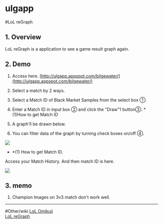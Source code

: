 # ulgapp

#LoL reGraph

## 1. Overview
LoL reGraph is a application to see a game result graph again.

## 2. Demo

1. Access here.
  [http://ulgapp.appspot.com/bilgewater/](http://ulgapp.appspot.com/bilgewater/)

2. Select a match by 2 ways.
  1. Select a Match ID of Black Market Samples from the select box ①.
  2. Enter a Match ID in input box ② and click the "Draw"1 button③. *(1)How to get Match ID

3. A graph'll be drawn below.

4. You can filter data of the graph by turning check boxes on/off ④.

![](http://2.bp.blogspot.com/-BTe-muT_Vdk/VeJ2eCAcceI/AAAAAAAADf0/obEKYaMFMio/s1600/20150830_LoLreGraph.png)

* *(1) How to get Match ID.

 Access your Match History. And then match ID is here.

 ![](http://1.bp.blogspot.com/-1db5ZOnWa_0/VeJ6e5WS4vI/AAAAAAAADgA/f-5zFqVgeac/s1600/20150830_LoLreGraph_002.png)
  
## 3. memo
1. Champion Images on 3v3 match don't work well.

<hr />
#Other/wiki
<a href="https://github.com/ulgg/ulgapp/wiki/URF-Omikuji">LoL Omikuji</a><br />
<a href="https://github.com/ulgg/ulgapp/wiki/LoL-reGraph">LoL reGraph</a>

